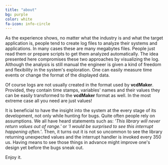 ```yaml
---
title: "about"
bg: purple
color: white
fa-icon: info-circle
---
```


As the experience shows, no matter what the industry is and what the target application is, people tend to create log files to analyze their systems and applications. In many cases these are many megabytes files. People just read them or prepare scripts to get them analyzed automatically. The idea presented here compromises these two approaches by visualizing the log. Although the analysis is still manual the engineer is given a kind of freedom and flexibility in the system's exploration. One can easily measure time events or change the format of the displayed data.

Of course logs are not usually created in the format used by **vcdMaker**. Provided, they contain time stamps, variables' names and their values they can be easily transformed to the **vcdMaker** format as well. In the most extreme case all you need are just values!

It is beneficial to have the insight into the system at the every stage of its development, not only while hunting for bugs. Quite often people rely on assumptions. We all have heard statements such as: *'This library will never return values out of range.'* or *'I would be surprised to see this interrupt happening often.'*. Then, it turns out it is not so uncommon to see the library returning unexpected values and the interrupt handler is invoked every 350 us. Having means to see those things in advance might improve one's design yet before the bugs sneak out.

Enjoy it.


